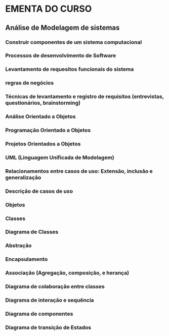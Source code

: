 # EMENTA DO CURSO

## Análise de Modelagem de sistemas

### Construir componentes de um sistema computacional

### Processos de desenvolvimento de Software

### Levantamento de requesitos funcionais do sistema

### regras de negócios

### Técnicas de levantamento e registro de requisitos (entrevistas, questionários, brainstorming)

### Análise Orientado a Objetos

### Programação Orientado a Objetos

### Projetos Orientados a Objetos

### UML (Linguagem Unificada de Modelagem)

### Relacionamentos entre casos de uso: Extensão, inclusão e generalização

### Descrição de casos de uso

### Objetos

### Classes

### Diagrama de Classes

### Abstração

### Encapsulamento

### Associação (Agregação, composição, e herança)

### Diagrama de colaboração entre classes

### Diagrama de interação e sequência

### Diagrama de componentes

### Diagrama de transição de Estados